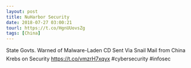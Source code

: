 ```yaml
---
layout: post
title: NuHarbor Security
date: 2018-07-27 03:00:21
tourl: https://t.co/HgnUUovsZg
tags: [China]
---
```

State Govts. Warned of Malware-Laden CD Sent Via Snail Mail from China  Krebs on Security https://t.co/vmzrH7xqyx #cybersecurity #infosec